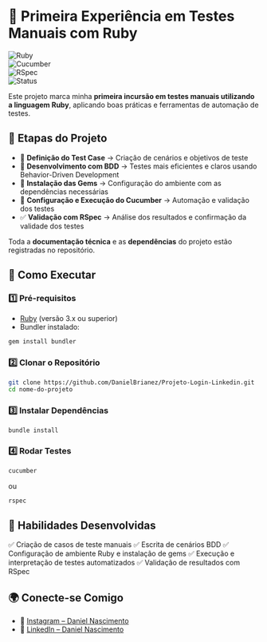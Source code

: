 # 🧪 Primeira Experiência em Testes Manuais com Ruby  

![Ruby](https://img.shields.io/badge/Ruby-3.x-red?style=flat-square&logo=ruby)  
![Cucumber](https://img.shields.io/badge/Cucumber-BDD-success?style=flat-square&logo=cucumber)  
![RSpec](https://img.shields.io/badge/RSpec-Testing-blue?style=flat-square)  
![Status](https://img.shields.io/badge/status-em%20desenvolvimento-yellow?style=flat-square)  

Este projeto marca minha **primeira incursão em testes manuais utilizando a linguagem Ruby**, aplicando boas práticas e ferramentas de automação de testes.  

## 🚀 Etapas do Projeto  
- 🧾 **Definição do Test Case** → Criação de cenários e objetivos de teste  
- 🥒 **Desenvolvimento com BDD** → Testes mais eficientes e claros usando Behavior-Driven Development  
- 💎 **Instalação das Gems** → Configuração do ambiente com as dependências necessárias  
- 🏃 **Configuração e Execução do Cucumber** → Automação e validação dos testes  
- ✅ **Validação com RSpec** → Análise dos resultados e confirmação da validade dos testes  

Toda a **documentação técnica** e as **dependências** do projeto estão registradas no repositório.  

## 🔧 Como Executar  

### 1️⃣ Pré-requisitos  
- [Ruby](https://www.ruby-lang.org/) (versão 3.x ou superior)  
- Bundler instalado:  
```bash
gem install bundler
````

### 2️⃣ Clonar o Repositório

```bash
git clone https://github.com/DanielBrianez/Projeto-Login-Linkedin.git
cd nome-do-projeto
```

### 3️⃣ Instalar Dependências

```bash
bundle install
```

### 4️⃣ Rodar Testes

```bash
cucumber
```

ou

```bash
rspec
```

## 📌 Habilidades Desenvolvidas

✅ Criação de casos de teste manuais
✅ Escrita de cenários BDD
✅ Configuração de ambiente Ruby e instalação de gems
✅ Execução e interpretação de testes automatizados
✅ Validação de resultados com RSpec

## 🌍 Conecte-se Comigo

* 📸 [Instagram – Daniel Nascimento](https://www.instagram.com/danthedev11/)
* 💼 [LinkedIn – Daniel Nascimento](https://www.linkedin.com/in/daniel-nascimento-2729941a8/)
